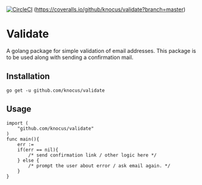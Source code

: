 [![CircleCI](https://circleci.com/gh/knocus/validate.svg?style=svg)](https://circleci.com/gh/knocus/validate)
(https://coveralls.io/github/knocus/validate?branch=master)
# Validate
A golang package for simple validation of email addresses. This package is to be used along with sending a confirmation mail.

## Installation 

    go get -u github.com/knocus/validate
   
 ## Usage
 

    import (
	    "github.com/knocus/validate"
	)
	func main(){
		err := 
		if(err == nil){
			/* send confirmation link / other logic here */
 		} else {
			/* prompt the user about error / ask email again. */
		}
	}